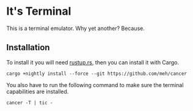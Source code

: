 It's Terminal
=============
This is a terminal emulator. Why yet another? Because.

Installation
------------
To install it you will need [rustup.rs](https://rustup.rs), then you can
install it with Cargo.

```shell
cargo +nightly install --force --git https://github.com/meh/cancer
```

You also have to run the following command to make sure the terminal
capabilities are installed.

```shell
cancer -T | tic -
```
